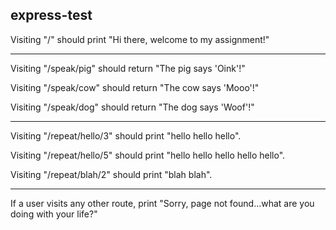 ## express-test

Visiting "/" should print "Hi there, welcome to my assignment!"

---

Visiting "/speak/pig" should return "The pig says 'Oink'!"

Visiting "/speak/cow" should return "The cow says 'Mooo'!"

Visiting "/speak/dog" should return "The dog says 'Woof'!"

---

Visiting "/repeat/hello/3" should print "hello hello hello".

Visiting "/repeat/hello/5" should print "hello hello hello hello hello".

Visiting "/repeat/blah/2" should print "blah blah".

---

If a user visits any other route, print
"Sorry, page not found...what are you doing with your life?"
